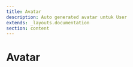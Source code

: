 ```yaml
---
title: Avatar
description: Auto generated avatar untuk User
extends: _layouts.documentation
section: content
---
```


# Avatar
